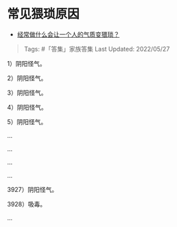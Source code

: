 # 常见猥琐原因

- [经常做什么会让一个人的气质变猥琐？](https://www.zhihu.com/question/277246072/answer/2504282039)

>Tags: #「答集」家族答集 
>Last Updated: 2022/05/27

1）阴阳怪气。

2）阴阳怪气。

3）阴阳怪气。

4）阴阳怪气。

5）阴阳怪气。

…

…  
  
…

  

  

  

  

  

  

  

  

  

  

  

  

  

…

3927）阴阳怪气。

3928）吸毒。

…